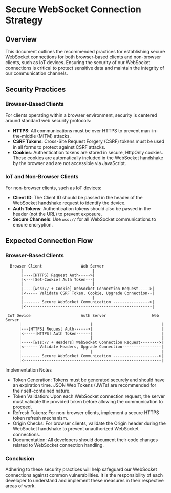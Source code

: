# Secure WebSocket Connection Strategy

## Overview

This document outlines the recommended practices for establishing secure WebSocket connections for both browser-based clients and non-browser clients, such as IoT devices. Ensuring the security of our WebSocket connections is critical to protect sensitive data and maintain the integrity of our communication channels.

## Security Practices

### Browser-Based Clients

For clients operating within a browser environment, security is centered around standard web security protocols:

- **HTTPS**: All communications must be over HTTPS to prevent man-in-the-middle (MITM) attacks.
- **CSRF Tokens**: Cross-Site Request Forgery (CSRF) tokens must be used in all forms to protect against CSRF attacks.
- **Cookies**: Authentication tokens are stored in secure, HttpOnly cookies. These cookies are automatically included in the WebSocket handshake by the browser and are not accessible via JavaScript.

### IoT and Non-Browser Clients

For non-browser clients, such as IoT devices:

- **Client ID**: The Client ID should be passed in the header of the WebSocket handshake request to identify the device.
- **Auth Tokens**: Authentication tokens should also be passed in the header (not the URL) to prevent exposure.
- **Secure Channels**: Use `wss://` for all WebSocket communications to ensure encryption.

## Expected Connection Flow

### Browser-Based Clients

```plaintext
  Browser Client                 Web Server
       |                              |
       |----[HTTPS] Request Auth----->|
       |<---[Set-Cookie] Auth Token---|
       |                              |
       |----[wss:// + Cookie] WebSocket Connection Request----->|
       |<----- Validate CSRF Token, Cookie, Upgrade Connection--|
       |                              |
       |------- Secure WebSocket Communication ---------------->|
       |<-------------------------------------------------------|
```

```plaintext
 IoT Device                      Auth Server                    Web Server
      |                              |                              |
      |---[HTTPS] Request Auth------>|                              |
      |<-----[HTTPS] Auth Token------|                              |
      |                              |                              |
      |-----[wss:// + Headers] WebSocket Connection Request-------->|
      |<------ Validate Headers, Upgrade Connection-----------------|
      |                              |                              |
      |-------- Secure WebSocket Communication -------------------->|
      |<------------------------------------------------------------|
```


Implementation Notes

- Token Generation: Tokens must be generated securely and should have an expiration time. JSON Web Tokens (JWTs) are recommended for their self-contained nature.
- Token Validation: Upon each WebSocket connection request, the server must validate the provided token before allowing the communication to proceed.
- Refresh Tokens: For non-browser clients, implement a secure HTTPS token refresh mechanism.
- Origin Checks: For browser clients, validate the Origin header during the WebSocket handshake to prevent unauthorized WebSocket connections.
- Documentation: All developers should document their code changes related to WebSocket connection handling.


### Conclusion
Adhering to these security practices will help safeguard our WebSocket connections against common vulnerabilities. It is the responsibility of each developer to understand and implement these measures in their respective areas of work.